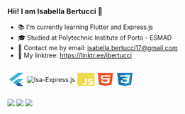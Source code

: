### Hii! I am Isabella Bertucci 👋 



- 📚 I’m currently learning Flutter and Express.js
- 🎓 Studied at Polytechnic Institute of Porto - ESMAD
- 📩 Contact me by email: isabella.bertucci17@gmail.com
- 🌳 My linktree: https://linktr.ee/ibertucci

<div style="display: inline_block"><br>
  <img align="center" alt="Isa-Flutter" height="30" width="40" src="https://raw.githubusercontent.com/devicons/devicon/master/icons/flutter/flutter-original.svg">
  <img align="center" alt="Isa-Express.js" height="30" width="30"  src="https://img.icons8.com/officel/512/express-js.png">
   <img align="center" alt="Isa-Js" height="30" width="40" src="https://raw.githubusercontent.com/devicons/devicon/master/icons/javascript/javascript-plain.svg">
  <img align="center" alt="Isa-HTML" height="30" width="40" src="https://raw.githubusercontent.com/devicons/devicon/master/icons/html5/html5-original.svg">
  <img align="center" alt="Isa-CSS" height="30" width="40" src="https://raw.githubusercontent.com/devicons/devicon/master/icons/css3/css3-original.svg">

##
 
<div> 
  
  <a href="https://www.linkedin.com/in/isabella-bertucci-8641521a3/" target="_blank"><img src="https://img.shields.io/badge/-LinkedIn-%230077B5?style=for-the-badge&logo=linkedin&logoColor=white" target="_blank"></a> 
  <a href="https://dribbble.com/ibertucci" target="_blank"><img src="https://img.shields.io/badge/Dribbble-EA4C89?style=for-the-badge&logo=dribbble&logoColor=white"></a> 
  <a href="https://www.behance.net/isabellabertucci" target="_blank"><img src="https://img.shields.io/badge/-Behance-blue?style=for-the-badge&logo=behance&logoColor=white"></a> 

</div>
